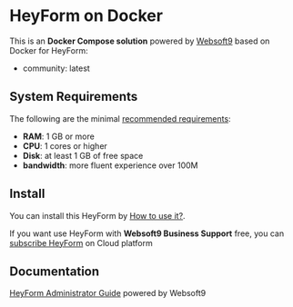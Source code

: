 # HeyForm on Docker  

This is an **Docker Compose solution** powered by [Websoft9](https://www.websoft9.com) based on Docker for HeyForm:


 - community:  latest


## System Requirements

The following are the minimal [recommended requirements](https://heyform.net):

* **RAM**: 1 GB or more
* **CPU**: 1 cores or higher
* **Disk**: at least 1 GB of free space
* **bandwidth**: more fluent experience over 100M  

## Install

You can install this HeyForm by [How to use it?](https://github.com/Websoft9/docker-library#how-to-use-it).   

If you want use HeyForm with **Websoft9 Business Support** free, you can [subscribe HeyForm](https://www.websoft9.com/apps) on Cloud platform

## Documentation

[HeyForm Administrator Guide](https://support.websoft9.com/docs/heyform) powered by Websoft9
